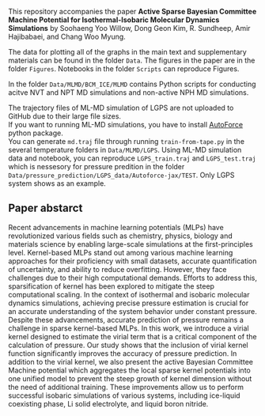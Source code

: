This repository accompanies the paper **Active Sparse Bayesian Committee Machine Potential for Isothermal-Isobaric
Molecular Dynamics Simulations** by Soohaeng Yoo Willow, Dong Geon Kim, R. Sundheep, Amir Hajibabaei, and Chang Woo Myung.

The data for plotting all of the graphs in the main text and supplementary materials can be found in the folder `Data`. The figures in the paper are in the folder `Figures`. Notebooks in the folder `Scripts` can reproduce Figures.

In the folder `Data/MLMD/BCM_ICE/MLMD` contains Python scripts for conducting acitve NVT and NPT MD simulations and non-active NPH MD simulations.

The trajectory files of ML-MD simulation of LGPS are not uploaded to GitHub due to their large file sizes.<br/>
If you want to running ML-MD simulations, you have to install [AutoForce](https://github.com/amirhajibabaei/AutoForce) python package.<br/>
You can generate `md.traj` file through running `train-from-tape.py` in the several temperature folders in `Data/MLMD/LGPS`. Using ML-MD simulation data and notebook, you can reproduce `LGPS_train.traj` and `LGPS_test.traj` which is nessesory for pressure predition in the folder `Data/pressure_prediction/LGPS_data/Autoforce-jax/TEST`. Only LGPS system shows as an example.

## Paper abstarct

Recent advancements in machine learning potentials (MLPs) have revolutionized various fields such as chemistry, physics, biology and materials science by enabling large-scale simulations at the first-principles level. Kernel-based MLPs stand out among various machine learning approaches for their proficiency with small datasets, accurate quantification of uncertainty, and ability to reduce overfitting. However, they face challenges due to their high computational demands. Efforts to address this, sparsification of kernel has been explored to mitigate the steep computational scaling. In the context of isothermal and isobaric molecular dynamics simulations, achieving precise pressure estimation is crucial for an accurate understanding of the system behavior under constant pressure. Despite these advancements, accurate prediction of pressure remains a challenge in sparse kernel-based MLPs. In this work, we introduce a virial kernel designed to estimate the virial term that is a critical component of the calculation of pressure. Our study shows that the inclusion of virial kernel function significantly improves the accuracy of pressure prediction. In addition to the virial kernel, we also present the active Bayesian Committee Machine potential which aggregates the local sparse kernel potentials into one unified model to prevent the steep growth of kernel dimension without the need of additional training. These improvements allow us to perform successful isobaric simulations of various systems, including ice-liquid coexisting phase, Li solid electrolyte, and liquid boron nitride.
